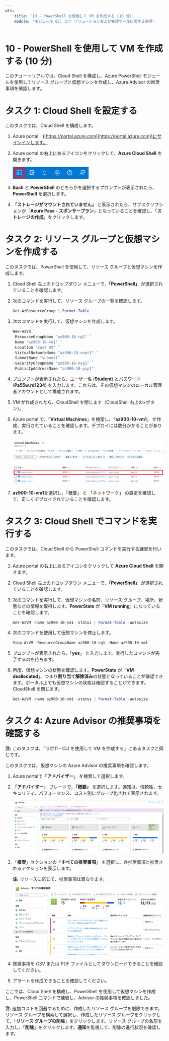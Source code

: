 ```yaml
---
wts:
    title: '10 - PowerShell を使用して VM を作成する (10 分)'
    module: 'モジュール 03: コア ソリューションおよび管理ツールに関する説明'
---
```

# 10 - PowerShell を使用して VM を作成する (10 分)

このチュートリアルでは、Cloud Shell を構成し、Azure PowerShell モジュールを使用してリソース グループと仮想マシンを作成し、Azure Advisor の推奨事項を確認します。 

# タスク 1: Cloud Shell を設定する 

このタスクでは、Cloud Shell を構成します。 

1. Azure portal　([https://portal.azure.com](https://portal.azure.com))にサインインします。
2. Azure portal の右上にあるアイコンをクリックして、**Azure Cloud Shell** を開きます。

    ![Azure Portal Azure Cloud Shell アイコンのスクリーンショット。](./images/1002.png)

3. **Bash** と **PowerShell** のどちらかを選択するプロンプトが表示されたら、**PowerShell** を選択します。

4. **「ストレージがマウントされていません」** と表示されたら、サブスクリプションが「**Azure Pass - スポンサープラン**」となっていることを確認し、「**ストレージの作成**」をクリックします。


# タスク 2: リソース グループと仮想マシンを作成する

このタスクでは、PowerShell を使用して、リソース グループと仮想マシンを作成します。  

1. Cloud Shell 左上のドロップダウン メニューで、**「PowerShell」** が選択されていることを確認します。

2. 次のコマンドを実行して、リソース グループの一覧を確認します。

    ```PowerShell
    Get-AzResourceGroup | Format-Table
    ```

3. 次のコマンドを実行して、仮想マシンを作成します。 

    ```PowerShell
    New-AzVm `
    -ResourceGroupName "az900-10-rg1" `
    -Name "az900-10-vm1" `
    -Location "East US" `
    -VirtualNetworkName "az900-10-vnet1" `
    -SubnetName "subnet1" `
    -SecurityGroupName "az900-10-nsg1" `
    -PublicIpAddressName "az900-10-pip1"
    ```
    
4. プロンプトが表示されたら、ユーザー名 (**Student**) とパスワード (**Pa55w.rd1234**) を入力します。これらは、その仮想マシンのローカル管理者アカウントとして構成されます。

5. VM が作成されたら、CloudShell を閉じます（CloudShell 右上の×ボタン）。

6. Azure portal で、「**Virtual Machines**」を検索し、「**az900-10-vm1**」 が作成、実行されていることを確認します。デプロイには数分かかることがあります。

    ![az900-10-vm1が実行中の状態の仮想マシン ページのスクリーンショット。](./images/1001.png)

7. **az900-10-vm1**を選択し、「概要」 と 「ネットワーク」 の設定を確認して、正しくデプロイされていることを確認します。 

# タスク 3: Cloud Shell でコマンドを実行する

このタスクでは、Cloud Shell から PowerShell コマンドを実行する練習を行います。 

1. Azure portal の右上にあるアイコンをクリックして **Azure Cloud Shell** を開きます。

2. Cloud Shell 左上のドロップダウン メニューで、**「PowerShell」** が選択されていることを確認します。

3. 次のコマンドを実行して、仮想マシンの名前、リソース グループ、場所、状態などの情報を取得します。**PowerState** が「**VM running**」になっていることを確認します。

    ```PowerShell
    Get-AzVM -name az900-10-vm1 -status | Format-Table -autosize
    ```

4. 次のコマンドを使用して仮想マシンを停止します。 

    ```PowerShell
    Stop-AzVM -ResourceGroupName az900-10-rg1 -Name az900-10-vm1
    ```
5. プロンプトが表示されたら、「**yes**」 と入力します。実行したコマンドが完了するのを待ちます。

6. 再度、仮想マシンの状態を確認します。**PowerState** が「**VM deallocated**」、つまり**割り当て解除済み**の状態となっていることが確認できます。ポータル上でも仮想マシンの状態は確認することができます。CloudShell を閉じます。

    ```PowerShell
    Get-AzVM -name az900-10-vm1 -status | Format-Table -autosize
    ```

# タスク 4: Azure Advisor の推奨事項を確認する

**注:** このタスクは、「ラボ11 - CLI を使用して VM を作成する」にあるタスクと同じです。 

このタスクでは、仮想マシンの Azure Advisor の推奨事項を確認します。 

1. Azure portalで「**アドバイザー**」 を検索して選択します。 

2. **「アドバイザー」** ブレードで、**「概要」** を選択します。通知は、信頼性、セキュリティ、パフォーマンス、コスト別にグループ化されて表示されます。 

    ![アドバイザーの概要ページのスクリーンショット。](./images/1003.png)

3. 「**推奨**」セクションの「**すべての推奨事項**」 を選択し、各推奨事項と推奨されるアクションを表示します。 

    **注:** リソースに応じて、推奨事項は異なります。 

    ![「アドバイザーすべての推奨事項」 ページのスクリーンショット。](./images/1004.png)

4. 推奨事項を CSV または PDF ファイルとしてダウンロードできることを確認してください。 

5. アラートを作成できることを確認してください。 

ここでは、Cloud Shell を構成し、PowerShell を使用して仮想マシンを作成し、PowerShell コマンドで練習し、Advisor の推奨事項を確認しました。

**注**: 追加コストを回避するために、作成したリソース グループを削除できます。リソース グループを検索して選択し、作成したリソース グループをクリックして、「**リソース グループの削除**」をクリックします。リソース グループの名前を入力し、「**削除**」をクリックします。**通知**を監視して、削除の進行状況を確認します。
